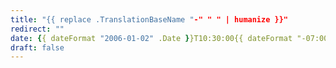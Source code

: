 ```yaml
---
title: "{{ replace .TranslationBaseName "-" " " | humanize }}"
redirect: ""
date: {{ dateFormat "2006-01-02" .Date }}T10:30:00{{ dateFormat "-07:00" .Date }}
draft: false
---
```


